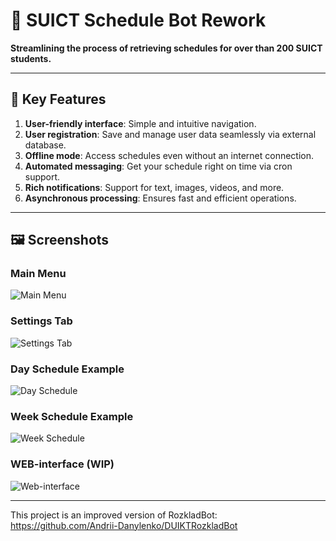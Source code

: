 # 📅 SUICT Schedule Bot Rework

**Streamlining the process of retrieving schedules for over than 200 SUICT students.**  

---

## 🔑 Key Features  
1. **User-friendly interface**: Simple and intuitive navigation.  
2. **User registration**: Save and manage user data seamlessly via external database.  
3. **Offline mode**: Access schedules even without an internet connection.  
4. **Automated messaging**: Get your schedule right on time via cron support.  
5. **Rich notifications**: Support for text, images, videos, and more.  
6. **Asynchronous processing**: Ensures fast and efficient operations.

---

## 🖼️ Screenshots  

### **Main Menu**  
![Main Menu](https://github.com/user-attachments/assets/a336da2b-60bb-425a-95a2-2b88f086c301)  

### **Settings Tab**  
![Settings Tab](https://github.com/user-attachments/assets/82d92706-0175-470d-ba66-6c0be8bf5590)  

### **Day Schedule Example**  
![Day Schedule](https://github.com/user-attachments/assets/a02aca09-fc4a-4cb3-8f13-1bebcddf1475)  

### **Week Schedule Example**  
![Week Schedule](https://github.com/user-attachments/assets/d850ef91-bf1a-4c90-b77c-33b4847c5f41)  

### **WEB-interface (WIP)** 
![Web-interface](https://github.com/user-attachments/assets/c25868a7-7043-4880-a3fa-e3f17bf00463)

---
This project is an improved version of RozkladBot: https://github.com/Andrii-Danylenko/DUIKTRozkladBot


